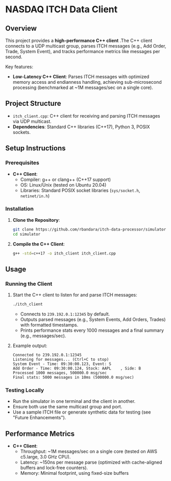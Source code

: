# NASDAQ ITCH Data Client 

## Overview
This project provides a **high-performance C++ client** .The C++ client connects to a UDP multicast group, parses ITCH messages (e.g., Add Order, Trade, System Event), and tracks performance metrics like messages per second.

Key features:
- **Low-Latency C++ Client**: Parses ITCH messages with optimized memory access and endianness handling, achieving sub-microsecond processing (benchmarked at ~1M messages/sec on a single core).

## Project Structure
- `itch_client.cpp`: C++ client for receiving and parsing ITCH messages via UDP multicast.
- **Dependencies**: Standard C++ libraries (C++17), Python 3, POSIX sockets.

## Setup Instructions

### Prerequisites
- **C++ Client**:
  - Compiler: g++ or clang++ (C++17 support)
  - OS: Linux/Unix (tested on Ubuntu 20.04)
  - Libraries: Standard POSIX socket libraries (`sys/socket.h`, `netinet/in.h`)

### Installation
1. **Clone the Repository**:
   ```bash
   git clone https://github.com/rbandara/itch-data-processor/simulator.git
   cd simulator
   ```

2. **Compile the C++ Client**:
   ```bash
   g++ -std=c++17 -o itch_client itch_client.cpp
   ```

## Usage


### Running the Client
1. Start the C++ client to listen for and parse ITCH messages:
   ```bash
   ./itch_client
   ```
   - Connects to `239.192.0.1:12345` by default.
   - Outputs parsed messages (e.g., System Events, Add Orders, Trades) with formatted timestamps.
   - Prints performance stats every 1000 messages and a final summary (e.g., messages/sec).

2. Example output:
   ```
   Connected to 239.192.0.1:12345
   Listening for messages... (Ctrl+C to stop)
   System Event - Time: 09:30:00.123, Event: S
   Add Order - Time: 09:30:00.124, Stock: AAPL    , Side: B
   Processed 1000 messages, 500000.0 msg/sec
   Final stats: 5000 messages in 10ms (500000.0 msg/sec)
   ```

### Testing Locally
- Run the simulator in one terminal and the client in another.
- Ensure both use the same multicast group and port.
- Use a sample ITCH file or generate synthetic data for testing (see "Future Enhancements").

## Performance Metrics
- **C++ Client**:
  - Throughput: ~1M messages/sec on a single core (tested on AWS c5.large, 3.0 GHz CPU).
  - Latency: ~150ns per message parse (optimized with cache-aligned buffers and lock-free counters).
  - Memory: Minimal footprint, using fixed-size buffers
